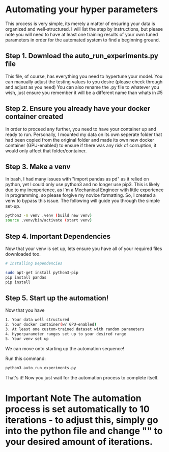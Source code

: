 # Automating your hyper parameters

This process is very simple, its merely a matter of ensuring your data is organized and well-structured.
I will list the step by instructions, but please note you will need to have at least one training results of your own 
tuned parameters in order for the automated system to find a beginning ground. 


## Step 1. Download the auto_run_experiments.py file
This file, of course, has everything you need to hypertune your model. You can manually adjust the testing values to 
you desire (please check through and adjust as you need) You can also rename the .py file to whatever you wish, just
ensure you remember it will be a different name than whats in #5


## Step 2. Ensure you already have your docker container created
In order to proceed any further, you need to have your container up and ready to run. Personally, I mounted my data
on its own seperate folder that had been copied from the original folder and made its own new docker container 
(GPU-enabled) to ensure if there was any risk of corruption, it would only affect that folder/container.


## Step 3. Make a venv
In bash, I had many issues with "import pandas as pd" as it relied on python, yet I could only use python3 and no longer use pip3. This is likely due to my inexperience, as I'm a Mechanical Engineer with little experience in programming, so please forgive my novice formatting. So, I created a venv to bypass this issue. The following will guide you
through the simple set-up.
```bash
python3 -m venv .venv (build new venv)
source .venv/bin/activate (start venv)
```


## Step 4. Important Dependencies
Now that your venv is set up, lets ensure you have all of your required files downloaded too.
```bash
# Installing Dependencies

sudo apt-get install python3-pip
pip install pandas
pip install 
```


## Step 5. Start up the automation!
Now that you have 
```bash
1. Your data well structured
2. Your docker container(w/ GPU-enabled)
3. At least one custom-trained dataset with random parameters
4. Hyperparameter ranges set up to your desired range
5. Your venv set up
```

We can move onto starting up the automation sequence!

Run this command:
```bash
python3 auto_run_experiments.py
```

That's it! Now you just wait for the automation process to complete itself. 
# **Important Note** The automation process is set automatically to 10 iterations - to adjust this, simply go into the python file and change "" to your desired amount of iterations.
